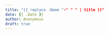 ```yaml
---
title: "{{ replace .Name "-" " " | title }}"
date: {{ .Date }}
author: Anonymous
draft: true
---
```


